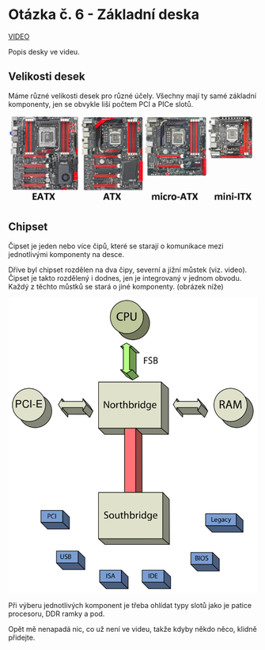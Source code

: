 # Otázka č. 6 - Základní deska
[VIDEO](https://youtu.be/IT6pk0Dtf7s)

Popis desky ve videu.

## Velikosti desek
Máme různé velikosti desek pro různé účely. Všechny mají ty samé základní komponenty, jen se obvykle liší počtem PCI a PICe slotů.

![Velikosti](img/6/Velikosti.png)

## Chipset

Čipset je jeden nebo více čipů, které se starají o komunikace mezi jednotlivými komponenty na desce.

Dříve byl chipset rozdělen na dva čipy, severní a jižní můstek (viz. video). Čipset je takto rozdělený i dodnes, jen je integrovaný v jednom obvodu.
Každý z těchto můstků se stará o jiné komponenty. (obrázek níže)

![SeverJih](img/6/SeverJih.png)


Při výberu jednotlivých komponent je třeba ohlídat typy slotů jako je patice procesoru, DDR ramky a pod.



Opět mě nenapadá nic, co už není ve videu, takže kdyby někdo něco, klidně přidejte.